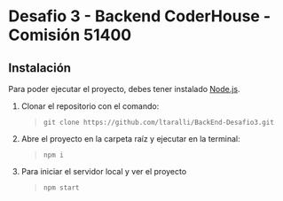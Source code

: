 # Desafio 3 - Backend CoderHouse - Comisión 51400

## Instalación

Para poder ejecutar el proyecto, debes tener instalado [Node.js](https://nodejs.org/).

1. Clonar el repositorio con el comando:

   > `git clone https://github.com/ltaralli/BackEnd-Desafio3.git`

2. Abre el proyecto en la carpeta raíz y ejecutar en la terminal:

   > `npm i`

3. Para iniciar el servidor local y ver el proyecto
   > `npm start`
